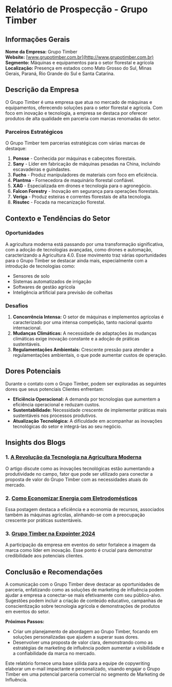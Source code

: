 # Relatório de Prospecção - Grupo Timber

## Informações Gerais

**Nome da Empresa:** Grupo Timber  
**Website:** [www.grupotimber.com.br](http://www.grupotimber.com.br)  
**Segmento:** Máquinas e equipamentos para o setor florestal e agrícola  
**Localização:** Presença em estados como Mato Grosso do Sul, Minas Gerais, Paraná, Rio Grande do Sul e Santa Catarina.

## Descrição da Empresa

O Grupo Timber é uma empresa que atua no mercado de máquinas e equipamentos, oferecendo soluções para o setor florestal e agrícola. Com foco em inovação e tecnologia, a empresa se destaca por oferecer produtos de alta qualidade em parceria com marcas renomadas do setor. 

### Parceiros Estratégicos

O Grupo Timber tem parcerias estratégicas com várias marcas de destaque:

1. **Ponsse** - Conhecida por máquinas e cabeçotes florestais.
2. **Sany** - Líder em fabricação de máquinas pesadas na China, incluindo escavadeiras e guindastes.
3. **Fuchs** - Produz manipuladores de materiais com foco em eficiência.
4. **Plantma** - Fornecedora de maquinário florestal confiável.
5. **XAG** - Especializada em drones e tecnologia para o agronegócio.
6. **Falcon Forestry** - Inovação em segurança para operações florestais.
7. **Veriga** - Produz esteiras e correntes florestais de alta tecnologia.
8. **Risutec** - Focada na mecanização florestal. 

## Contexto e Tendências do Setor

### Oportunidades

A agricultura moderna está passando por uma transformação significativa, com a adoção de tecnologias avançadas, como drones e automação, caracterizando a Agricultura 4.0. Esse movimento traz várias oportunidades para o Grupo Timber se destacar ainda mais, especialmente com a introdução de tecnologias como:

- Sensores de solo
- Sistemas automatizados de irrigação
- Softwares de gestão agrícola
- Inteligência artificial para previsão de colheitas

### Desafios

1. **Concorrência Intensa:** O setor de máquinas e implementos agrícolas é caracterizado por uma intensa competição, tanto nacional quanto internacional.
2. **Mudanças Climáticas:** A necessidade de adaptações às mudanças climáticas exige inovação constante e a adoção de práticas sustentáveis.
3. **Regulamentações Ambientais:** Crescente pressão para atender a regulamentações ambientais, o que pode aumentar custos de operação.

## Dores Potenciais

Durante o contato com o Grupo Timber, podem ser exploradas as seguintes dores que seus potenciais Clientes enfrentam:

- **Eficiência Operacional:** A demanda por tecnologias que aumentem a eficiência operacional e reduzam custos.
- **Sustentabilidade:** Necessidade crescente de implementar práticas mais sustentáveis nos processos produtivos.
- **Atualização Tecnológica:** A dificuldade em acompanhar as inovações tecnológicas do setor e integrá-las ao seu negócio.

## Insights dos Blogs

### 1. [A Revolução da Tecnologia na Agricultura Moderna](https://www.grupotimber.com.br/blog/a-revolucao-da-tecnologia-na-agricultura-moderna)
O artigo discute como as inovações tecnológicas estão aumentando a produtividade no campo, fator que pode ser utilizado para conectar a proposta de valor do Grupo Timber com as necessidades atuais do mercado.

### 2. [Como Economizar Energia com Eletrodomésticos](https://www.grupotimber.com.br/blog/como-economizar-energia-com-eletrodomesticos-em-casa)
Essa postagem destaca a eficiência e a economia de recursos, associados também às máquinas agrícolas, alinhando-se com a preocupação crescente por práticas sustentáveis.

### 3. [Grupo Timber na Expointer 2024](https://www.grupotimber.com.br/blog/grupo-timber-na-expointer-2024)
A participação da empresa em eventos do setor fortalece a imagem da marca como líder em inovação. Esse ponto é crucial para demonstrar credibilidade aos potenciais clientes.

## Conclusão e Recomendações

A comunicação com o Grupo Timber deve destacar as oportunidades de parceria, enfatizando como as soluções de marketing de influência podem ajudar a empresa a conectar-se mais efetivamente com seu público-alvo. Sugestões podem incluir a criação de conteúdo educativo, campanhas de conscientização sobre tecnologia agrícola e demonstrações de produtos em eventos do setor.

**Próximos Passos:**
- Criar um planejamento de abordagem ao Grupo Timber, focando em soluções personalizadas que ajudem a superar suas dores.
- Desenvolver uma proposta de valor clara, demonstrando como as estratégias de marketing de influência podem aumentar a visibilidade e a confiabilidade da marca no mercado.

Este relatório fornece uma base sólida para a equipe de copywriting elaborar um e-mail impactante e personalizado, visando engajar o Grupo Timber em uma potencial parceria comercial no segmento de Marketing de Influência.